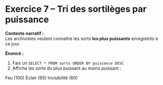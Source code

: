 # Exercice 7 – Tri des sortilèges par puissance

**Contexte narratif :**  
Les archivistes veulent connaître les sorts **les plus puissants** enregistrés à ce jour.

**Énoncé :**  
1. Fais un `SELECT * FROM sorts ORDER BY puissance DESC`  
2. Affiche les sorts du plus puissant au moins puissant :

Feu (100)
Éclair (95)
Invisibilité (60)
